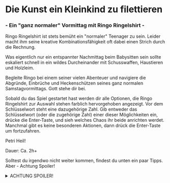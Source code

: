 # Die Kunst ein Kleinkind zu filettieren 
### - Ein "ganz normaler" Vormittag mit Ringo Ringelshirt -

Ringo Ringelshirt ist stets bemüht ein "normaler" Teenager zu sein. Leider macht ihm seine kreative Kombinationsfähigkeit oft dabei einen Strich durch die Rechnung.

Was eigentlich nur ein entspannter Nachmittag beim Babysitten sein sollte eskaliert schnell in ein wildes Durcheinander mit Schusswaffen, Haustieren und Holzleim.

Begleite Ringo bei einem seiner vielen Abenteuer und navigiere die Abgründe, Einbrüche und Heckenschützen seines ganz normalen Samstagvormittags. Gott stehe dir bei.

Sobald du das Spiel gestartet hast werden dir alle Optionen, die Ringo Ringelshirt zur Auswahl stehen farblich hervorgehoben angezeigt. Vor dem Schlüsselwort steht eine dazugehörige Zahl. Gib entweder das Schlüsselwort (oder die zugehörige Zahl) einer dieser Möglichkeiten ein, drücke die Enter-Taste, und sieh welches Chaos ihr beide anrichten werdet.
Manchmal gibt es keine besonderen Aktionen, dann drück die Enter-Taste um fortzufahren.

Petri Heil!

Dauer: Ca. 2h+

Solltest du irgendwo nicht weiter kommen, findest du unten ein paar Tipps. Aber - Achtung Spoiler!

  <details>
  <summary>ACHTUNG SPOILER!</summary>
    Wo kommst du nicht weiter?
    <details>
    <summary>im Haus</summary>
      <details>
      <summary>Ich finde die Pflaster nicht</summary>
          In der Küche gibt es eine Schublade, schau mal da.
      </details>   
      <details>
      <summary>Ich bekomme das Zahlenschloss nicht auf</summary>
          Im Arbeitszimmer findest du einen Hinweis, schau mal auf dem Schreibtisch.
      </details>
      <details>
      <summary>Ich finde das Baby nicht, nachdem es aus dem Wohnzimmer verschwunden ist.</summary>
          Gehe mal bei der Garage nachschauen.
      </details>
      <details>
      <summary>Ich komme nicht in die Garage</summary>
          Im Schlafzimmer findest du einen nützlichen Gegenstand.
      </details>
      <details>
      <summary>Ich bekomme die Tür im Keller nicht auf</summary>
          Hast du schon durch's Schlüsselloch geschaut?
      </details>
      <details>
      <summary>Ich bekomme die Tür im Keller nicht auf, obwohl ich durch's Schlüsselloch geschaut habe.</summary>
          Suche im Arbeitszimmer nach etwas dünnem.
      </details>
      <details>
      <summary>Ich bekomme die Tür im Keller nicht auf, obwohl ich einen Stift habe.</summary>
          Im Wohnzimmer solltest du etwas finden, um den Stift dünner zu machen.
      </details>
      <details>
      <summary>Ich bekomme die Tür im Keller nicht auf, obwohl ich einen spitzen Stift habe.</summary>
          Schau mal nach mitnehmbaren Gegenständen in der Garage.
      </details>
    </details>
    <details>
    <summary>in der Garage</summary>
      <details>
      <summary>Ich finde keine Milch</summary>
          Schau mal im Keller in der Werkstatt.
      </details>
      <details>
      <summary>Ich bekomme das Kabel nicht ab</summary>
          Im Garten kann dir jemand helfen.
      </details>
    </details>
    <details>
    <summary>vorm Nachbarshaus</summary>
      <details>
      <summary>Ich bekomme den Brief nicht aus dem Briefkasten</summary>
          In der Garage hängt ein Kabel an der Decke.
      </details>
    </details>
    <details>
    <summary>in der Kirche</summary>
      <details>
      <summary>Ich bekomme die Spendenbox nicht auf</summary>
          Gehe die Straße entlang, dort wirst du fündig werden.
      </details>
    <details>
    <summary>in der Metallwerkstatt</summary>
      <details>
      <summary>Ich bekomme die Gasflasche nicht auf</summary>
          Gehe die Gasse entlang, eine freundliche Gestalt wird dir helfen.
      </details>
    </details>
    <details>
    <summary>in der Gasse</summary>
      <details>
      <summary>Ich habe kein Geld</summary>
          Damit kann ich dir leider nicht helfen, aber in meinem Textadventure findest du es in der Kirche.
      </details>
    </details>
    <details>
    <summary>am Strand</summary>
      <details>
      <summary>Ich sitze am Strand fest</summary>
          Eine der Klippen ist anders als der Rest.
      </details>
      <details>
      <summary>Ich habe keine Fakel</summary>
          Benutze den Stock beim Teer.
      </details>
    </details>
    <details>
    <summary>auf der anderen Seite der Höhle</summary>
      <details>
      <summary>Ich sitze auf der anderen Seite der Höhle fest</summary>
          Gehe Richtung Süd-Westen.
      </details>
      <details>
      <summary>Ich habe eine Axt, was nun</summary>
          Benutze sie bei der Kiste.
      </details>
    </details>
    <details>
    <summary>auf der Allee</summary>
      <details>
      <summary>Ich komme nicht am Türsteher vorbei</summary>
          Versuche die Luftballons in der Metallwerkstatt aufzufüllen.
      </details>
    </details>
    <details>
    <summary>bei der Hochzeit</summary>
      <details>
      <summary>Die Braut geht nicht lang genug auf Toilette</summary>
          Mixe mal einen Cocktail mit ein paar ausgefallenen Zutaten.
      </details>
      <details>
      <summary>Der Bräutigam lässt mich nicht den Strauß/die Torte haben</summary>
          Schau mal auf dem WC.
      </details>
      <details>
      <summary>Ich darf die Pistole nicht haben</summary>
          Suche nach einem Papierhandtuch.
      </details>
      <details>
      <summary>Mein Jagddiplom wird nicht anerkannt</summary>
          Vielleicht ist Alkohol doch eine Lösung.
      </details>
    </details>
  </details>